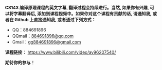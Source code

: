 **CS143 编译原理课程的英文字幕, 翻译过程会持续进行。当然, 如果你有兴趣, 可以将字幕翻译后, 添加到课程视频中。如果你对这个课程有贡献的话, 请通知我, 或者在 Github 上直接通知我, 或者通过下列方式：**

-   QQ：884691896
-   QQmail：884691896@qq.com
-   Gmail：gg884691896@gmail.com

**课程链接：** https://www.bilibili.com/video/av96207540/

**期待你的参与！**
